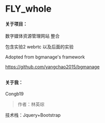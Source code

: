 # FLY_whole
#### 关于项目：

数字媒体资源管理网站  整合

包含实验2 webrtc  以及后面的实验

Adopted from bgmanage's framework

https://github.com/yangchao2015/bgmanage

##

#### 关于我：
Congb19
> 作者：林英琮
> 

技术栈：Jquery+Bootstrap


